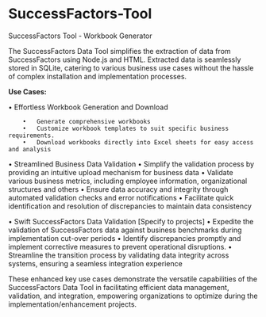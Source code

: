 # SuccessFactors-Tool
SuccessFactors Tool - Workbook Generator

The SuccessFactors Data Tool simplifies the extraction of data from SuccessFactors using Node.js and HTML. Extracted data is seamlessly stored in SQLite, catering to various business use cases without the hassle of complex installation and implementation processes.

**Use Cases:**

•	Effortless Workbook Generation and Download

		•	Generate comprehensive workbooks
		•	Customize workbook templates to suit specific business requirements.
		•	Download workbooks directly into Excel sheets for easy access and analysis

•	Streamlined Business Data Validation
		•	Simplify the validation process by providing an intuitive upload mechanism for business data 
		•	Validate various business metrics, including employee information, organizational structures and others
		•	Ensure data accuracy and integrity through automated validation checks and error notifications
		•	Facilitate quick identification and resolution of discrepancies to maintain data consistency

•	Swift SuccessFactors Data Validation [Specify to projects]
		•	Expedite the validation of SuccessFactors data against business benchmarks during implementation cut-over periods
		•	Identify discrepancies promptly and implement corrective measures to prevent operational disruptions.
		•	Streamline the transition process by validating data integrity across systems, ensuring a seamless integration experience

These enhanced key use cases demonstrate the versatile capabilities of the SuccessFactors Data Tool in facilitating efficient data management, validation, and integration, empowering organizations to optimize during the implementation/enhancement projects.

